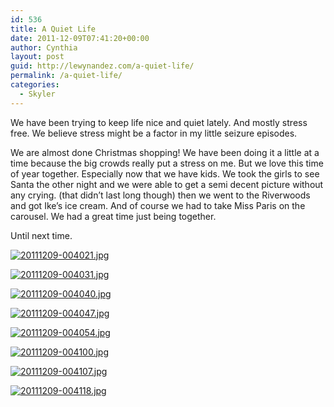 ```yaml
---
id: 536
title: A Quiet Life
date: 2011-12-09T07:41:20+00:00
author: Cynthia
layout: post
guid: http://lewynandez.com/a-quiet-life/
permalink: /a-quiet-life/
categories:
  - Skyler
---
```

We have been trying to keep life nice and quiet lately. And mostly stress free. We believe stress might be a factor in my little seizure episodes.

We are almost done Christmas shopping! We have been doing it a little at a time because the big crowds really put a stress on me. But we love this time of year together. Especially now that we have kids. We took the girls to see Santa the other night and we were able to get a semi decent picture without any crying. (that didn&#8217;t last long though) then we went to the Riverwoods and got Ike&#8217;s ice cream. And of course we had to take Miss Paris on the carousel. We had a great time just being together.
  
Until next time.

<a href="http://i2.wp.com/lewynandez.com/wp-content/uploads/2011/12/20111209-004021.jpg" rel="lightbox[536]"><img class="alignnone size-full" src="http://i2.wp.com/lewynandez.com/wp-content/uploads/2011/12/20111209-004021.jpg?w=793" alt="20111209-004021.jpg" data-recalc-dims="1" /></a>

<a href="http://i1.wp.com/lewynandez.com/wp-content/uploads/2011/12/20111209-004031.jpg" rel="lightbox[536]"><img class="alignnone size-full" src="http://i1.wp.com/lewynandez.com/wp-content/uploads/2011/12/20111209-004031.jpg?w=793" alt="20111209-004031.jpg" data-recalc-dims="1" /></a>

<a href="http://i2.wp.com/lewynandez.com/wp-content/uploads/2011/12/20111209-004040.jpg" rel="lightbox[536]"><img class="alignnone size-full" src="http://i2.wp.com/lewynandez.com/wp-content/uploads/2011/12/20111209-004040.jpg?w=793" alt="20111209-004040.jpg" data-recalc-dims="1" /></a>

<a href="http://i1.wp.com/lewynandez.com/wp-content/uploads/2011/12/20111209-004047.jpg" rel="lightbox[536]"><img class="alignnone size-full" src="http://i1.wp.com/lewynandez.com/wp-content/uploads/2011/12/20111209-004047.jpg?w=793" alt="20111209-004047.jpg" data-recalc-dims="1" /></a>

<a href="http://i0.wp.com/lewynandez.com/wp-content/uploads/2011/12/20111209-004054.jpg" rel="lightbox[536]"><img class="alignnone size-full" src="http://i0.wp.com/lewynandez.com/wp-content/uploads/2011/12/20111209-004054.jpg?w=793" alt="20111209-004054.jpg" data-recalc-dims="1" /></a>

<a href="http://i0.wp.com/lewynandez.com/wp-content/uploads/2011/12/20111209-004100.jpg" rel="lightbox[536]"><img class="alignnone size-full" src="http://i0.wp.com/lewynandez.com/wp-content/uploads/2011/12/20111209-004100.jpg?w=793" alt="20111209-004100.jpg" data-recalc-dims="1" /></a>

<a href="http://i2.wp.com/lewynandez.com/wp-content/uploads/2011/12/20111209-004107.jpg" rel="lightbox[536]"><img class="alignnone size-full" src="http://i2.wp.com/lewynandez.com/wp-content/uploads/2011/12/20111209-004107.jpg?w=793" alt="20111209-004107.jpg" data-recalc-dims="1" /></a>

<a href="http://i1.wp.com/lewynandez.com/wp-content/uploads/2011/12/20111209-004118.jpg" rel="lightbox[536]"><img class="alignnone size-full" src="http://i1.wp.com/lewynandez.com/wp-content/uploads/2011/12/20111209-004118.jpg?w=793" alt="20111209-004118.jpg" data-recalc-dims="1" /></a>